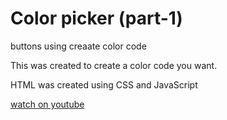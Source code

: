 # Color picker (part-1)
buttons using creaate color code


This was created to create a color code you want.

HTML was created using CSS and JavaScript


<a href="https://www.youtube.com/watch?v=7KO2E2tigZI&t=171s"> watch on youtube </a>

